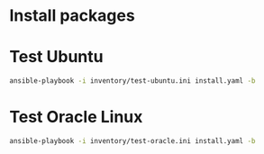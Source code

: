 # Install packages

# Test Ubuntu
```bash
ansible-playbook -i inventory/test-ubuntu.ini install.yaml -b
```

# Test Oracle Linux
```bash
ansible-playbook -i inventory/test-oracle.ini install.yaml -b
```